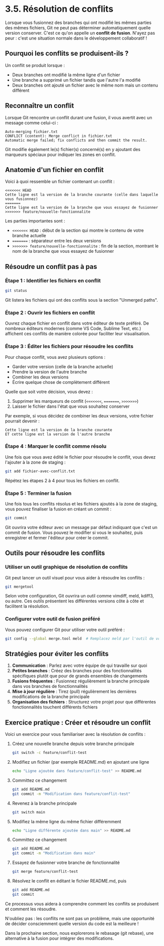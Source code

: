 # 3.5. Résolution de conflits

Lorsque vous fusionnez des branches qui ont modifié les mêmes parties des mêmes fichiers, Git ne peut pas déterminer automatiquement quelle version conserver. C'est ce qu'on appelle un **conflit de fusion**. N'ayez pas peur : c'est une situation normale dans le développement collaboratif !

## Pourquoi les conflits se produisent-ils ?

Un conflit se produit lorsque :
- Deux branches ont modifié la même ligne d'un fichier
- Une branche a supprimé un fichier tandis que l'autre l'a modifié
- Deux branches ont ajouté un fichier avec le même nom mais un contenu différent

## Reconnaître un conflit

Lorsque Git rencontre un conflit durant une fusion, il vous avertit avec un message comme celui-ci :

```
Auto-merging fichier.txt
CONFLICT (content): Merge conflict in fichier.txt
Automatic merge failed; fix conflicts and then commit the result.
```

Git modifie également le(s) fichier(s) concerné(s) en y ajoutant des marqueurs spéciaux pour indiquer les zones en conflit.

## Anatomie d'un fichier en conflit

Voici à quoi ressemble un fichier contenant un conflit :

```
<<<<<<< HEAD
Cette ligne est la version de la branche courante (celle dans laquelle vous fusionnez)
=======
Cette ligne est la version de la branche que vous essayez de fusionner
>>>>>>> feature/nouvelle-fonctionnalite
```

Les parties importantes sont :
- `<<<<<<< HEAD` : début de la section qui montre le contenu de votre branche actuelle
- `=======` : séparateur entre les deux versions
- `>>>>>>> feature/nouvelle-fonctionnalite` : fin de la section, montrant le nom de la branche que vous essayez de fusionner

## Résoudre un conflit pas à pas

### Étape 1 : Identifier les fichiers en conflit

```bash
git status
```

Git listera les fichiers qui ont des conflits sous la section "Unmerged paths".

### Étape 2 : Ouvrir les fichiers en conflit

Ouvrez chaque fichier en conflit dans votre éditeur de texte préféré. De nombreux éditeurs modernes (comme VS Code, Sublime Text, etc.) affichent ces conflits de manière colorée pour faciliter leur visualisation.

### Étape 3 : Éditer les fichiers pour résoudre les conflits

Pour chaque conflit, vous avez plusieurs options :
- Garder votre version (celle de la branche actuelle)
- Prendre la version de l'autre branche
- Combiner les deux versions
- Écrire quelque chose de complètement différent

Quelle que soit votre décision, vous devez :
1. Supprimer les marqueurs de conflit (`<<<<<<<`, `=======`, `>>>>>>>`)
2. Laisser le fichier dans l'état que vous souhaitez conserver

Par exemple, si vous décidez de combiner les deux versions, votre fichier pourrait devenir :

```
Cette ligne est la version de la branche courante
ET cette ligne est la version de l'autre branche
```

### Étape 4 : Marquer le conflit comme résolu

Une fois que vous avez édité le fichier pour résoudre le conflit, vous devez l'ajouter à la zone de staging :

```bash
git add fichier-avec-conflit.txt
```

Répétez les étapes 2 à 4 pour tous les fichiers en conflit.

### Étape 5 : Terminer la fusion

Une fois tous les conflits résolus et les fichiers ajoutés à la zone de staging, vous pouvez finaliser la fusion en créant un commit :

```bash
git commit
```

Git ouvrira votre éditeur avec un message par défaut indiquant que c'est un commit de fusion. Vous pouvez le modifier si vous le souhaitez, puis enregistrer et fermer l'éditeur pour créer le commit.

## Outils pour résoudre les conflits

### Utiliser un outil graphique de résolution de conflits

Git peut lancer un outil visuel pour vous aider à résoudre les conflits :

```bash
git mergetool
```

Selon votre configuration, Git ouvrira un outil comme vimdiff, meld, kdiff3, ou autre. Ces outils présentent les différentes versions côte à côte et facilitent la résolution.

### Configurer votre outil de fusion préféré

Vous pouvez configurer Git pour utiliser votre outil préféré :

```bash
git config --global merge.tool meld  # Remplacez meld par l'outil de votre choix
```

## Stratégies pour éviter les conflits

1. **Communication** : Parlez avec votre équipe de qui travaille sur quoi
2. **Petites branches** : Créez des branches pour des fonctionnalités spécifiques plutôt que pour de grands ensembles de changements
3. **Fusions fréquentes** : Fusionnez régulièrement la branche principale dans vos branches de fonctionnalités
4. **Mise à jour régulière** : Tirez (pull) régulièrement les dernières modifications de la branche principale
5. **Organisation des fichiers** : Structurez votre projet pour que différentes fonctionnalités touchent différents fichiers

## Exercice pratique : Créer et résoudre un conflit

Voici un exercice pour vous familiariser avec la résolution de conflits :

1. Créez une nouvelle branche depuis votre branche principale
   ```bash
   git switch -c feature/conflit-test
   ```

2. Modifiez un fichier (par exemple README.md) en ajoutant une ligne
   ```bash
   echo "Ligne ajoutée dans feature/conflit-test" >> README.md
   ```

3. Committez ce changement
   ```bash
   git add README.md
   git commit -m "Modification dans feature/conflit-test"
   ```

4. Revenez à la branche principale
   ```bash
   git switch main
   ```

5. Modifiez la même ligne du même fichier différemment
   ```bash
   echo "Ligne différente ajoutée dans main" >> README.md
   ```

6. Committez ce changement
   ```bash
   git add README.md
   git commit -m "Modification dans main"
   ```

7. Essayez de fusionner votre branche de fonctionnalité
   ```bash
   git merge feature/conflit-test
   ```

8. Résolvez le conflit en éditant le fichier README.md, puis
   ```bash
   git add README.md
   git commit
   ```

Ce processus vous aidera à comprendre comment les conflits se produisent et comment les résoudre.

N'oubliez pas : les conflits ne sont pas un problème, mais une opportunité de décider consciemment quelle version du code est la meilleure !

Dans la prochaine section, nous explorerons le rebasage (git rebase), une alternative à la fusion pour intégrer des modifications.
